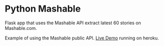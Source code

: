# Python Mashable

Flask app that uses the Mashable API extract latest 60 stories on Mashable.com.

Example of using the Mashable public API. [Live Demo](https://still-fjord-71779.herokuapp.com/) running on heroku.
